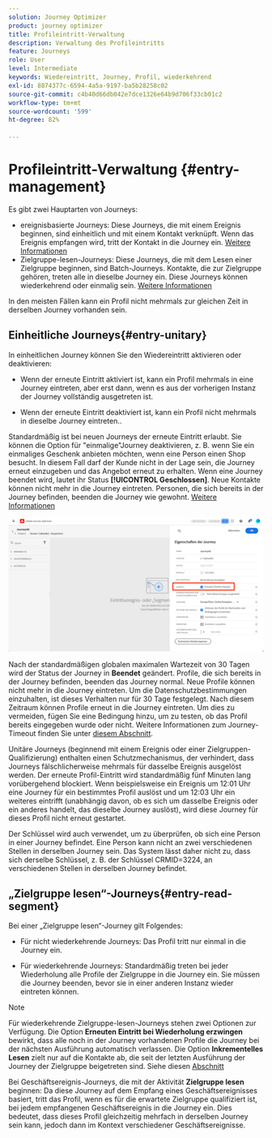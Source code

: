 ```yaml
---
solution: Journey Optimizer
product: journey optimizer
title: Profileintritt-Verwaltung
description: Verwaltung des Profileintritts
feature: Journeys
role: User
level: Intermediate
keywords: Wiedereintritt, Journey, Profil, wiederkehrend
exl-id: 8874377c-6594-4a5a-9197-ba5b28258c02
source-git-commit: c4b40d66db042e7dce1326e64b9d706f33cb01c2
workflow-type: tm+mt
source-wordcount: '599'
ht-degree: 82%

---
```



# Profileintritt-Verwaltung {#entry-management}

Es gibt zwei Hauptarten von Journeys:

* ereignisbasierte Journeys: Diese Journeys, die mit einem Ereignis beginnen, sind einheitlich und mit einem Kontakt verknüpft. Wenn das Ereignis empfangen wird, tritt der Kontakt in die Journey ein. [Weitere Informationen](#entry-unitary)
* Zielgruppe-lesen-Journeys: Diese Journeys, die mit dem Lesen einer Zielgruppe beginnen, sind Batch-Journeys. Kontakte, die zur Zielgruppe gehören, treten alle in dieselbe Journey ein. Diese Journeys können wiederkehrend oder einmalig sein. [Weitere Informationen](#entry-read-segment)

In den meisten Fällen kann ein Profil nicht mehrmals zur gleichen Zeit in derselben Journey vorhanden sein.

## Einheitliche Journeys{#entry-unitary}

In einheitlichen Journey können Sie den Wiedereintritt aktivieren oder deaktivieren:

* Wenn der erneute Eintritt aktiviert ist, kann ein Profil mehrmals in eine Journey eintreten, aber erst dann, wenn es aus der vorherigen Instanz der Journey vollständig ausgetreten ist.

* Wenn der erneute Eintritt deaktiviert ist, kann ein Profil nicht mehrmals in dieselbe Journey eintreten..

Standardmäßig ist bei neuen Journeys der erneute Eintritt erlaubt. Sie können die Option für &quot;einmalige&quot;Journey deaktivieren, z. B. wenn Sie ein einmaliges Geschenk anbieten möchten, wenn eine Person einen Shop besucht. In diesem Fall darf der Kunde nicht in der Lage sein, die Journey erneut einzugeben und das Angebot erneut zu erhalten. Wenn eine Journey beendet wird, lautet ihr Status **[!UICONTROL Geschlossen]**. Neue Kontakte können nicht mehr in die Journey eintreten. Personen, die sich bereits in der Journey befinden, beenden die Journey wie gewohnt. [Weitere Informationen](journey-gs.md#entrance)

![](assets/journey-re-entrance.png)

Nach der standardmäßigen globalen maximalen Wartezeit von 30 Tagen wird der Status der Journey in **Beendet** geändert. Profile, die sich bereits in der Journey befinden, beenden das Journey normal. Neue Profile können nicht mehr in die Journey eintreten. Um die Datenschutzbestimmungen einzuhalten, ist dieses Verhalten nur für 30 Tage festgelegt. Nach diesem Zeitraum können Profile erneut in die Journey eintreten. Um dies zu vermeiden, fügen Sie eine Bedingung hinzu, um zu testen, ob das Profil bereits eingegeben wurde oder nicht. Weitere Informationen zum Journey-Timeout finden Sie unter [diesem Abschnitt](journey-gs.md#global_timeout).

<!--
Due to the 30-day journey timeout, when journey re-entrance is not allowed, we cannot make sure the re-entrance blocking will work more than 30 days. Indeed, as we remove all information about persons who entered the journey 30 days after they enter, we cannot know the person entered previously, more than 30 days ago. -->

Unitäre Journeys (beginnend mit einem Ereignis oder einer Zielgruppen-Qualifizierung) enthalten einen Schutzmechanismus, der verhindert, dass Journeys fälschlicherweise mehrmals für dasselbe Ereignis ausgelöst werden. Der erneute Profil-Eintritt wird standardmäßig fünf Minuten lang vorübergehend blockiert. Wenn beispielsweise ein Ereignis um 12:01 Uhr eine Journey für ein bestimmtes Profil auslöst und um 12:03 Uhr ein weiteres eintrifft (unabhängig davon, ob es sich um dasselbe Ereignis oder ein anderes handelt, das dieselbe Journey auslöst), wird diese Journey für dieses Profil nicht erneut gestartet.

Der Schlüssel wird auch verwendet, um zu überprüfen, ob sich eine Person in einer Journey befindet. Eine Person kann nicht an zwei verschiedenen Stellen in derselben Journey sein. Das System lässt daher nicht zu, dass sich derselbe Schlüssel, z. B. der Schlüssel CRMID=3224, an verschiedenen Stellen in derselben Journey befindet.

## „Zielgruppe lesen“-Journeys{#entry-read-segment}

Bei einer „Zielgruppe lesen“-Journey gilt Folgendes:

* Für nicht wiederkehrende Journeys: Das Profil tritt nur einmal in die Journey ein.

* Für wiederkehrende Journeys: Standardmäßig treten bei jeder Wiederholung alle Profile der Zielgruppe in die Journey ein. Sie müssen die Journey beenden, bevor sie in einer anderen Instanz wieder eintreten können.

>[!NOTE]
>
>Für wiederkehrende Zielgruppe-lesen-Journeys stehen zwei Optionen zur Verfügung. Die Option **Erneuten Eintritt bei Wiederholung erzwingen** bewirkt, dass alle noch in der Journey vorhandenen Profile die Journey bei der nächsten Ausführung automatisch verlassen. Die Option **Inkrementelles Lesen** zielt nur auf die Kontakte ab, die seit der letzten Ausführung der Journey der Zielgruppe beigetreten sind. Siehe diesen [Abschnitt](../building-journeys/read-audience.md#configuring-segment-trigger-activity)

Bei Geschäftsereignis-Journeys, die mit der Aktivität **Zielgruppe lesen** beginnen: Da diese Journey auf dem Empfang eines Geschäftsereignisses basiert, tritt das Profil, wenn es für die erwartete Zielgruppe qualifiziert ist, bei jedem empfangenen Geschäftsereignis in die Journey ein. Dies bedeutet, dass dieses Profil gleichzeitig mehrfach in derselben Journey sein kann, jedoch dann im Kontext verschiedener Geschäftsereignisse.